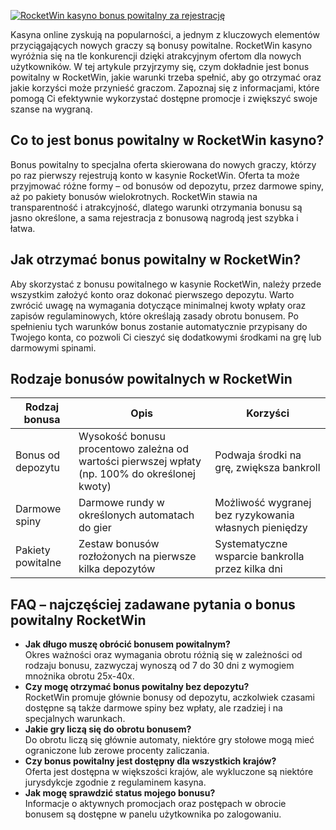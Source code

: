 [![RocketWin kasyno bonus powitalny za rejestrację](https://123-caf.pages.dev/gitsignup.png)](https://vrmoo.ru/Bt82HjjY)

<div>     <p>Kasyna online zyskują na popularności, a jednym z kluczowych elementów przyciągających nowych graczy są bonusy powitalne. RocketWin kasyno wyróżnia się na tle konkurencji dzięki atrakcyjnym ofertom dla nowych użytkowników. W tej artykule przyjrzymy się, czym dokładnie jest bonus powitalny w RocketWin, jakie warunki trzeba spełnić, aby go otrzymać oraz jakie korzyści może przynieść graczom. Zapoznaj się z informacjami, które pomogą Ci efektywnie wykorzystać dostępne promocje i zwiększyć swoje szanse na wygraną.</p>      <h2>Co to jest bonus powitalny w RocketWin kasyno?</h2>   <p>Bonus powitalny to specjalna oferta skierowana do nowych graczy, którzy po raz pierwszy rejestrują konto w kasynie RocketWin. Oferta ta może przyjmować różne formy – od bonusów od depozytu, przez darmowe spiny, aż po pakiety bonusów wielokrotnych. RocketWin stawia na transparentność i atrakcyjność, dlatego warunki otrzymania bonusu są jasno określone, a sama rejestracja z bonusową nagrodą jest szybka i łatwa.</p>      <h2>Jak otrzymać bonus powitalny w RocketWin?</h2>   <p>Aby skorzystać z bonusu powitalnego w kasynie RocketWin, należy przede wszystkim założyć konto oraz dokonać pierwszego depozytu. Warto zwrócić uwagę na wymagania dotyczące minimalnej kwoty wpłaty oraz zapisów regulaminowych, które określają zasady obrotu bonusem. Po spełnieniu tych warunków bonus zostanie automatycznie przypisany do Twojego konta, co pozwoli Ci cieszyć się dodatkowymi środkami na grę lub darmowymi spinami.</p>      <h2>Rodzaje bonusów powitalnych w RocketWin</h2>      <table>     <thead>       <tr>         <th>Rodzaj bonusa</th>         <th>Opis</th>         <th>Korzyści</th>       </tr>     </thead>     <tbody>       <tr>         <td>Bonus od depozytu</td>         <td>Wysokość bonusu procentowo zależna od wartości pierwszej wpłaty (np. 100% do określonej kwoty)</td>         <td>Podwaja środki na grę, zwiększa bankroll</td>       </tr>       <tr>         <td>Darmowe spiny</td>         <td>Darmowe rundy w określonych automatach do gier</td>         <td>Możliwość wygranej bez ryzykowania własnych pieniędzy</td>       </tr>       <tr>         <td>Pakiety powitalne</td>         <td>Zestaw bonusów rozłożonych na pierwsze kilka depozytów</td>         <td>Systematyczne wsparcie bankrolla przez kilka dni</td>       </tr>     </tbody>   </table>      <h2>FAQ – najczęściej zadawane pytania o bonus powitalny RocketWin</h2>   <ul>     <li><strong>Jak długo muszę obrócić bonusem powitalnym?</strong><br>Okres ważności oraz wymagania obrotu różnią się w zależności od rodzaju bonusu, zazwyczaj wynoszą od 7 do 30 dni z wymogiem mnożnika obrotu 25x-40x.</li>     <li><strong>Czy mogę otrzymać bonus powitalny bez depozytu?</strong><br>RocketWin promuje głównie bonusy od depozytu, aczkolwiek czasami dostępne są także darmowe spiny bez wpłaty, ale rzadziej i na specjalnych warunkach.</li>     <li><strong>Jakie gry liczą się do obrotu bonusem?</strong><br>Do obrotu liczą się głównie automaty, niektóre gry stołowe mogą mieć ograniczone lub zerowe procenty zaliczania.</li>     <li><strong>Czy bonus powitalny jest dostępny dla wszystkich krajów?</strong><br>Oferta jest dostępna w większości krajów, ale wykluczone są niektóre jurysdykcje zgodnie z regulaminem kasyna.</li>     <li><strong>Jak mogę sprawdzić status mojego bonusu?</strong><br>Informacje o aktywnych promocjach oraz postępach w obrocie bonusem są dostępne w panelu użytkownika po zalogowaniu.</li>   </ul> </div>